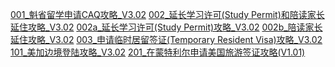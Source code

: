 <a href = "001_魁省留学申请CAQ攻略_V3.02.htm">001_魁省留学申请CAQ攻略_V3.02</a>
<a href = "002_延长学习许可(Study Permit)和陪读家长延住攻略.htm_V3.02">002_延长学习许可(Study Permit)和陪读家长延住攻略_V3.02</a>
<a href = "002a_延长学习许可(Study Permit)攻略_V3.02.htm">002a_延长学习许可(Study Permit)攻略_V3.02</a>
<a href = "002b_陪读家长延住攻略_V3.02.htm">002b_陪读家长延住攻略_V3.02</a>
<a href = "003_申请临时居留签证(Temporary Resident Visa)攻略_V3.02.htm">003_申请临时居留签证(Temporary Resident Visa)攻略_V3.02</a>
<a href = "101_美加边境登陆攻略_V3.02.htm">101_美加边境登陆攻略_V3.02</a>
<a href = "201_在蒙特利尔申请美国旅游签证攻略(V1.01).htm">201_在蒙特利尔申请美国旅游签证攻略(V1.01)</a>
